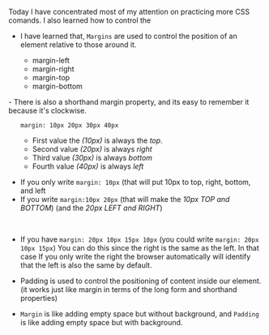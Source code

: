 Today I have concentrated most of my attention on practicing more CSS comands. 
I also learned how to control the 

- I have learned that, `Margins` are used to control the position of an element relative to those around it.
<ul>

- margin-left
- margin-right
- margin-top
- margin-bottom

</ul>
- There is also a shorthand margin property, and its easy to remember it because it's clockwise. 
<ul>

`margin: 10px 20px 30px 40px` 
- First value the _(10px)_ is always the _top_.
- Second value _(20px)_ is always _right_
- Third value _(30px)_ is always _bottom_
- Fourth value _(40px)_ is always _left_
</ul>

- If you only write `margin: 10px` (that will put 10px to top, right, bottom, and left
- If you write `margin:10px 20px` (that will make the _10px TOP and BOTTOM_) (and the _20px LEFT and RIGHT_)
<br>

- If you have `margin: 20px 10px 15px 10px` (you could write `margin: 20px 10px 15px`) You can do this since the right is the same as the left. In that case If you only write the right the browser automatically will identify that the left is also the same by default. 

- Padding is used to control the positioning of content inside our element. (it works just like margin in terms of the long form and shorthand properties)
- `Margin` is like adding empty space but without background, and `Padding` is like adding empty space but with background. 
